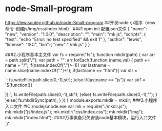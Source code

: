 # node-Small-program
https://lewiscutey.github.io/node-Small-program
##开发node 小程序（new命令-创建js/img/css/index.html）
###1.npm init 配置json文件
{
  "name": "new",
  "version": "1.0.0",
  "description": "",
  "main": "mk.js",
  "scripts": {
    "test": "echo \"Error: no test specified\" && exit 1"
  },
  "author": "lewis",
  "license": "ISC",
  "bin":{
    "new":"./mk.js"
  }
}

###2.小程序基本主文件
var fs = require("fs");
function mkdir(path) {
    var arr = path.split("/");
    var path = "";
    arr.forEach(function (name,val) {
        path += name + "/";
        if(name.indexOf(".")>-1){
            var lastname = name.slice(name.indexOf(".")+1);
            if(lastname == "html"){
                var str = `<!doctype html>
<html lang="en">
<head>
    <meta charset="UTF-8">
    <meta name="viewport" content="width=device-width, user-scalable=no, initial-scale=1.0, maximum-scale=1.0, minimum-scale=1.0">
    <meta http-equiv="X-UA-Compatible" content="ie=edge">
    <title>Document</title>
</head>
<body>

</body>
</html>`;
                fs.writeFile(path.slice(0,-1),str);
            }else if(lastname == "js"){
                var str1 = `$(function(){
                
});`;
                fs.writeFile(path.slice(0,-1),str1);
            }else{
                fs.writeFile(path.slice(0,-1),"");
            }
        }else{
            fs.mkdirSync(path);
        }
    })
}
module.exports.mkdir = mkdir;
###3.小程序入口文件
#!C:\nodejs\node.exe
var mk = require("./mkdir.js");
mk.mkdir("js/index.js");
mk.mkdir("css/index.css");
mk.mkdir("img");
mk.mkdir("index.html");
####万事俱备只欠安装node基本模块，运行入口文件了.
